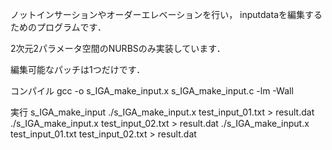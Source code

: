 
ノットインサーションやオーダーエレベーションを行い，
inputdataを編集するためのプログラムです．

2次元2パラメータ空間のNURBSのみ実装しています．

編集可能なパッチは1つだけです．

コンパイル
gcc -o s_IGA_make_input.x s_IGA_make_input.c -lm -Wall

実行
s_IGA_make_input
./s_IGA_make_input.x test_input_01.txt > result.dat
./s_IGA_make_input.x test_input_02.txt > result.dat
./s_IGA_make_input.x test_input_01.txt test_input_02.txt > result.dat